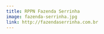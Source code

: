```yaml
---
title: RPPN Fazenda Serrinha
image: fazenda-serrinha.jpg
link: http://fazendaserrinha.com.br
---
```


